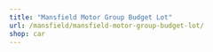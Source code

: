 ```yaml
---
title: "Mansfield Motor Group Budget Lot"
url: /mansfield/mansfield-motor-group-budget-lot/
shop: car
---
```

